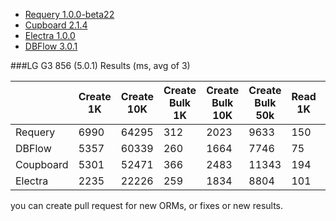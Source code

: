 * [Requery 1.0.0-beta22][1]
* [Cupboard 2.1.4][2]
* [Electra 1.0.0][3]
* [DBFlow 3.0.1][4]

###LG G3 856 (5.0.1) Results (ms, avg of 3)

|           | Create 1K | Create 10K | Create Bulk 1K | Create Bulk 10K | Create Bulk 50k | Read 1K | Read 10K | Read 50k |
|-----------|-----------|------------|----------------|-----------------|-----------------|---------|----------|----------|
| Requery   | 6990      | 64295      | 312            | 2023            | 9633            | 150     | 2446     | 15008    |
| DBFlow    | 5357      | 60339      | 260            | 1664            | 7746            | 75      | 1042     | 10662    |
| Coupboard | 5301      | 52471      | 366            | 2483            | 11343           | 194     | 1582     | 12071    |
| Electra   | 2235      | 22226      | 259            | 1834            | 8804            | 101     | 948      | 7798     |

[1]: https://github.com/requery/requery
[2]: https://bitbucket.org/littlerobots/cupboard
[3]: https://bitbucket.org/txdrive/electra
[4]: https://github.com/Raizlabs/DBFlow

you can create pull request for new ORMs, or fixes or new results.
